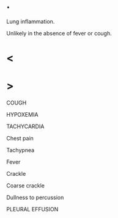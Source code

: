 # .

Lung inflammation.

Unlikely in the absence of fever or cough.

# <

# >

COUGH

HYPOXEMIA

TACHYCARDIA

Chest pain

Tachypnea

Fever

Crackle

Coarse crackle

Dullness to percussion

PLEURAL EFFUSION
